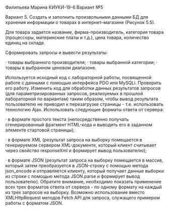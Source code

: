 Филипьева Марина КИУКИ-19-6 Вариант №5

Вариант 5. Создать и заполнить произвольными данными БД для хранения информации о товарах в интернет–магазине (Рисунок 5.5).

Для товара задается название, фирма-производитель, категория товара (процессоры, материнские платы и т.д.), цена товара, количество единиц на складе.

Сформировать запросы и вывести результаты:

· товары выбранного производителя;
· товары выбранной категории;
· товары в выбранном ценовом диапазоне.

Используется исходный код с лабораторной работы, посвященной работе с данными с помощью интерфейса PDO или MySQLi. Проверить его работу. Изменить код для обработки данных результатов запросов (для параметризированных запросов, реализуемых в прошлой лабораторной по вариантам) таким образом, чтобы вывод результата пользователю не приводил к перезагрузке страницы - т.е. использовать технологию Ajax. Использовать следующие форматы ответа от сервера:

· в формате простого текста (непосредственно получать сгенерированный фрагмент HTML-кода и выводить его в заданном элементе стартовой страницы);

· в формате XML (результат запроса на выборку помещается в генерируемом сервером XML-документе, который клиент считывает через свойство responseXml и формирует вывод пользователю);

· в формате JSON (результат запроса на выборку помещается в массив, который затем преобразуется в JSON-строку с помощью метода json_encode и отправляется клиенту, который получает данные выборки из строки с помощью метода JSON.parse и формирует вывод пользователю). Обратите внимание, необходимо показать применение всех трех форматов ответа от сервера - по одному формату на каждый из трех запросов на выборку. Возможно использование вместо XMLHttpRequest методов Fetch API для запроса, служащего примером работы с форматом JSON.
